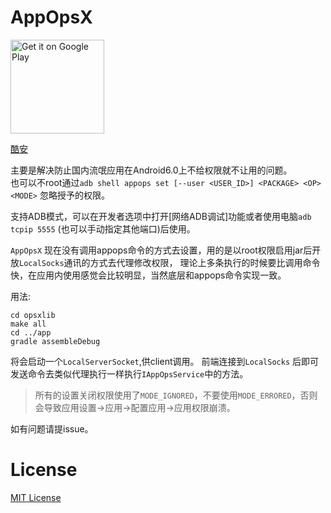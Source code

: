 # AppOpsX

<a href='https://play.google.com/store/apps/details?id=com.zzzmode.appopsx&pcampaignid=MKT-Other-global-all-co-prtnr-py-PartBadge-Mar2515-1'><img alt='Get it on Google Play' src='https://play.google.com/intl/en_us/badges/images/generic/en_badge_web_generic.png' width='150'/></a>

[酷安](http://www.coolapk.com/apk/com.zzzmode.appopsx)

主要是解决防止国内流氓应用在Android6.0上不给权限就不让用的问题。   
也可以不root通过`adb shell appops set [--user <USER_ID>] <PACKAGE> <OP> <MODE>` 忽略授予的权限。

支持ADB模式，可以在开发者选项中打开[网络ADB调试]功能或者使用电脑`adb tcpip 5555` (也可以手动指定其他端口)后使用。

`AppOpsX` 现在没有调用appops命令的方式去设置，用的是以root权限启用jar后开放`LocalSocks`通讯的方式去代理修改权限，
理论上多条执行的时候要比调用命令快，在应用内使用感觉会比较明显，当然底层和appops命令实现一致。

用法:
```
cd opsxlib
make all
cd ../app
gradle assembleDebug
```
将会启动一个`LocalServerSocket`,供client调用。
前端连接到`LocalSocks` 后即可发送命令去类似代理执行一样执行`IAppOpsService`中的方法。

> 所有的设置关闭权限使用了`MODE_IGNORED`，不要使用`MODE_ERRORED`，否则会导致应用设置->应用->配置应用->应用权限崩溃。

如有问题请提issue。

# License
[MIT License](https://github.com/8enet/AppOpsX/blob/master/LICENSE)
